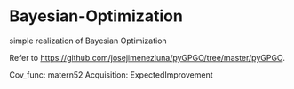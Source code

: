 # Bayesian-Optimization
simple realization of Bayesian Optimization

Refer to https://github.com/josejimenezluna/pyGPGO/tree/master/pyGPGO.

Cov_func:    matern52
Acquisition: ExpectedImprovement
